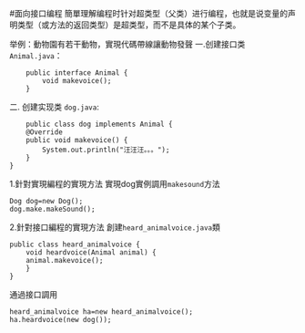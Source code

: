 #面向接口编程
簡單理解编程时针对超类型（父类）进行编程，也就是说变量的声明类型（或方法的返回类型）是超类型，而不是具体的某个子类。

举例：動物園有若干動物，實現代碼帶線讓動物發聲
一.创建接口类`Animal.java`：

		public interface Animal {
			void makevoice();
		}

二. 创建实现类 `dog.java`:

		public class dog implements Animal {
		@Override
		public void makevoice() {
			System.out.println("汪汪汪。。。");
		}
	}		
1.針對實現編程的實現方法
	實現dog實例調用`makesound`方法
	
	Dog dog=new Dog();
	dog.make.makeSound();
2.針對接口編程的實現方法
	創建`heard_animalvoice.java`類
	
	public class heard_animalvoice {
		void heardvoice(Animal animal) {
		animal.makevoice();
		}
	}
	
通過接口調用

	heard_animalvoice ha=new heard_animalvoice();
	ha.heardvoice(new dog());
		
